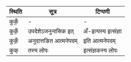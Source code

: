 | स्थिति | सूत्र | टिप्पणी |
| ----- | ------- | ------ |
| कुकँ॒ | - | - |
| कुकँ॒ | उपदेशेऽजनुनासिक इत् | अँ-इत्यस्य इत्संज्ञा |
| कुकँ॒ | अनुदात्तङित आत्मनेपदम् | इति आत्मनेपदम् |
| कुक् | तस्य लोपः | इत्संज्ञकस्य लोपः |
